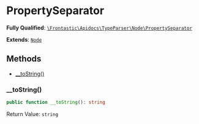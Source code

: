 #  PropertySeparator

**Fully Qualified**: [`\Frontastic\Apidocs\TypeParser\Node\PropertySeparator`](../../../../src/php/TypeParser/Node/PropertySeparator.php)

**Extends**: [`Node`](../Node.md)

## Methods

* [__toString()](#__tostring)

### __toString()

```php
public function __toString(): string
```

Return Value: `string`

